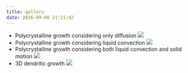 ```yaml
---
title: gallery
date: 2016-09-08 21:21:42
---
```


- Polycrystalline growth considering only diffusion
![](http://7xrm8i.com1.z0.glb.clouddn.com/diffusion.gif)
- Polycrystalline growth considering liquid convection
![](http://7xrm8i.com1.z0.glb.clouddn.com/solutal_convection.gif)
- Polycrystalline growth considering both liquid convection and solid motion
![](http://7xrm8i.com1.z0.glb.clouddn.com/solid_motion.gif)
- 3D dendritic growth
![](http://7xrm8i.com1.z0.glb.clouddn.com/3D.gif)